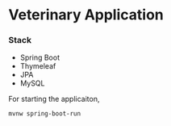 # Veterinary Application

### Stack

- Spring Boot
- Thymeleaf
- JPA
- MySQL

For starting the applicaiton,


``` mvnw spring-boot-run ```



